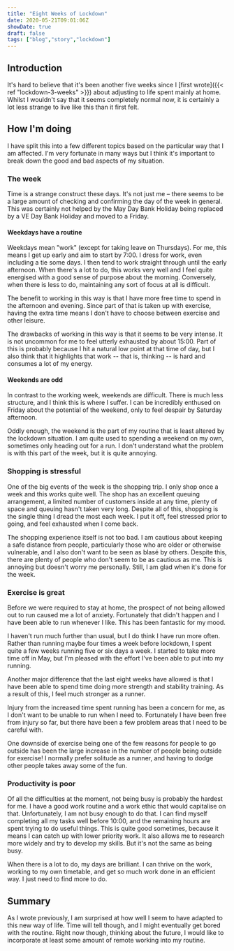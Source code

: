 ```yaml
---
title: "Eight Weeks of Lockdown"
date: 2020-05-21T09:01:06Z
showDate: true
draft: false
tags: ["blog","story","lockdown"]
---
```


## Introduction

It's hard to believe that it's been another five weeks since I [first wrote]({{< ref "lockdown-3-weeks" >}}) about adjusting to life spent mainly at home. Whilst I wouldn't say that it seems completely normal now, it is certainly a lot less strange to live like this than it first felt.

## How I'm doing

I have split this into a few different topics based on the particular way that I am affected. I'm very fortunate in many ways but I think it's important to break down the good and bad aspects of my situation.

### The week

Time is a strange construct these days. It's not just me – there seems to be a large amount of checking and confirming the day of the week in general. This was certainly not helped by the May Day Bank Holiday being replaced by a VE Day Bank Holiday and moved to a Friday.

#### Weekdays have a routine

Weekdays mean "work" (except for taking leave on Thursdays). For me, this means I get up early and aim to start by 7:00. I dress for work, even including a tie some days. I then tend to work straight through until the early afternoon. When there's a lot to do, this works very well and I feel quite energised with a good sense of purpose about the morning. Conversely, when there is less to do, maintaining any sort of focus at all is difficult.

The benefit to working in this way is that I have more free time to spend in the afternoon and evening. Since part of that is taken up with exercise, having the extra time means I don't have to choose between exercise and other leisure.

The drawbacks of working in this way is that it seems to be very intense. It is not uncommon for me to feel utterly exhausted by about 15:00. Part of this is probably because I hit a natural low point at that time of day, but I also think that it highlights that work -- that is, thinking -- is hard and consumes a lot of my energy.

#### Weekends are odd

In contrast to the working week, weekends are difficult. There is much less structure, and I think this is where I suffer. I can be incredibly enthused on Friday about the potential of the weekend, only to feel despair by Saturday afternoon.

Oddly enough, the weekend is the part of my routine that is least altered by the lockdown situation. I am quite used to spending a weekend on my own, sometimes only heading out for a run. I don't understand what the problem is with this part of the week, but it is quite annoying.

### Shopping is stressful

One of the big events of the week is the shopping trip. I only shop once a week and this works quite well. The shop has an excellent queuing arrangement, a limited number of customers inside at any time, plenty of space and queuing hasn't taken very long. Despite all of this, shopping is the single thing I dread the most each week. I put it off, feel stressed prior to going, and feel exhausted when I come back.

The shopping experience itself is not too bad. I am cautious about keeping a safe distance from people, particularly those who are older or otherwise vulnerable, and I also don't want to be seen as blasé by others. Despite this, there are plenty of people who don't seem to be as cautious as me. This is annoying but doesn't worry me personally. Still, I am glad when it's done for the week.

### Exercise is great

Before we were required to stay at home, the prospect of not being allowed out to run caused me a lot of anxiety. Fortunately that didn't happen and I have been able to run whenever I like. This has been fantastic for my mood.

I haven't run much further than usual, but I do think I have run more often. Rather than running maybe four times a week before lockdown, I spent quite a few weeks running five or six days a week. I started to take more time off in May, but I'm pleased with the effort I've been able to put into my running.

Another major difference that the last eight weeks have allowed is that I have been able to spend time doing more strength and stability training. As a result of this, I feel much stronger as a runner.

Injury from the increased time spent running has been a concern for me, as I don't want to be unable to run when I need to. Fortunately I have been free from injury so far, but there have been a few problem areas that I need to be careful with.

One downside of exercise being one of the few reasons for people to go outside has been the large increase in the number of people being outside for exercise! I normally prefer solitude as a runner, and having to dodge other people takes away some of the fun.

### Productivity is poor

Of all the difficulties at the moment, not being busy is probably the hardest for me. I have a good work routine and a work ethic that would capitalise on that. Unfortunately, I am not busy enough to do that. I can find myself completing all my tasks well before 10:00, and the remaining hours are spent trying to do useful things. This is quite good sometimes, because it means I can catch up with lower priority work. It also allows me to research more widely and try to develop my skills. But it's not the same as being busy.

When there is a lot to do, my days are brilliant. I can thrive on the work, working to my own timetable, and get so much work done in an efficient way. I just need to find more to do.

## Summary

As I wrote previously, I am surprised at how well I seem to have adapted to this new way of life. Time will tell though, and I might eventually get bored with the routine. Right now though, thinking about the future, I would like to incorporate at least some amount of remote working into my routine.
